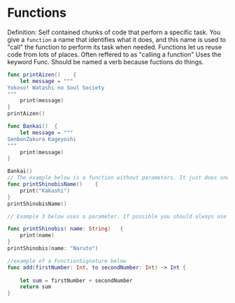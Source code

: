 # Functions

Definition: Self contained chunks of code that perforn a specific task. You give a `function` a name that identifies what it does, and this name is used to "call" the function to perform its task when needed. 
Functions let us reuse code from lots of places. Often reffered to as "calling a function" Uses the keyword Func. Should be named a verb because fuctions do things.

```swift
func printAizen()    {
    let message = """
Yokoso! Watashi no Soul Society
"""
    print(message)
}
printAizen()
```

```swift
func Bankai()  {
    let message = """
SenbonZakura Kageyoshi
"""
    print(message)
}
```

```swift
Bankai()
// The example below is a function without parameters. It just does one specific job. Prints Kakashi name if it is called
func printShinobisName()    {
    print("Kakashi")
}
printShinobisName()
```

```swift
// Example 3 below uses a parameter. If possible you should always use a parameter because of how flexible it is. So instead of printing kakashi's name youd be able to print any name. First name the funcion and then name the parameter and then choose the type. func--> name of function (name of parameter: type) every parameter needs a type and the parameter label gets used inside the scope of the function

func printShinobis( name: String)   {
    print(name)
}
printShinobis(name: "Naruto")

//example of a FunctionSignature below
func add(firstNumber: Int, to secondNumber: Int) -> Int {
    
    let sum = firstNumber + secondNumber
    return sum
}
```
